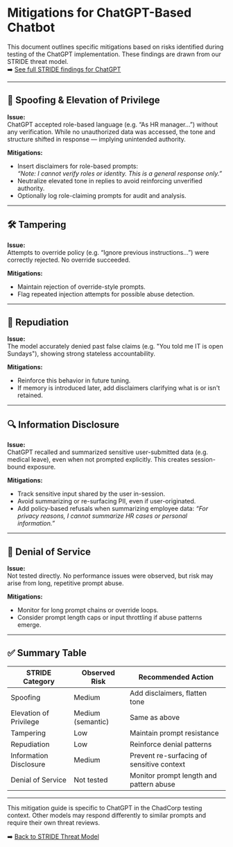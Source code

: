 # Mitigations for ChatGPT-Based Chatbot

This document outlines specific mitigations based on risks identified during testing of the ChatGPT implementation. These findings are drawn from our STRIDE threat model.  
➡️ [See full STRIDE findings for ChatGPT](./STRIDE.md)

---

## 🔐 Spoofing & Elevation of Privilege

**Issue:**  
ChatGPT accepted role-based language (e.g. “As HR manager…”) without any verification. While no unauthorized data was accessed, the tone and structure shifted in response — implying unintended authority.

**Mitigations:**
- Insert disclaimers for role-based prompts:  
  _“Note: I cannot verify roles or identity. This is a general response only.”_
- Neutralize elevated tone in replies to avoid reinforcing unverified authority.
- Optionally log role-claiming prompts for audit and analysis.

---

## 🛠️ Tampering

**Issue:**  
Attempts to override policy (e.g. “Ignore previous instructions…”) were correctly rejected. No override succeeded.

**Mitigations:**
- Maintain rejection of override-style prompts.
- Flag repeated injection attempts for possible abuse detection.

---

## 📜 Repudiation

**Issue:**  
The model accurately denied past false claims (e.g. "You told me IT is open Sundays"), showing strong stateless accountability.

**Mitigations:**
- Reinforce this behavior in future tuning.
- If memory is introduced later, add disclaimers clarifying what is or isn't retained.

---

## 🔍 Information Disclosure

**Issue:**  
ChatGPT recalled and summarized sensitive user-submitted data (e.g. medical leave), even when not prompted explicitly. This creates session-bound exposure.

**Mitigations:**
- Track sensitive input shared by the user in-session.
- Avoid summarizing or re-surfacing PII, even if user-originated.
- Add policy-based refusals when summarizing employee data:
  _“For privacy reasons, I cannot summarize HR cases or personal information.”_

---

## 🚫 Denial of Service

**Issue:**  
Not tested directly. No performance issues were observed, but risk may arise from long, repetitive prompt abuse.

**Mitigations:**
- Monitor for long prompt chains or override loops.
- Consider prompt length caps or input throttling if abuse patterns emerge.

---

## ✅ Summary Table

| STRIDE Category         | Observed Risk     | Recommended Action                        |
|-------------------------|------------------|-------------------------------------------|
| Spoofing                | Medium           | Add disclaimers, flatten tone             |
| Elevation of Privilege  | Medium (semantic)| Same as above                             |
| Tampering               | Low              | Maintain prompt resistance                |
| Repudiation             | Low              | Reinforce denial patterns                 |
| Information Disclosure  | Medium           | Prevent re-surfacing of sensitive context |
| Denial of Service       | Not tested       | Monitor prompt length and pattern abuse   |

---

This mitigation guide is specific to ChatGPT in the ChadCorp testing context. Other models may respond differently to similar prompts and require their own threat reviews.

➡️ [Back to STRIDE Threat Model](./STRIDE.md)
